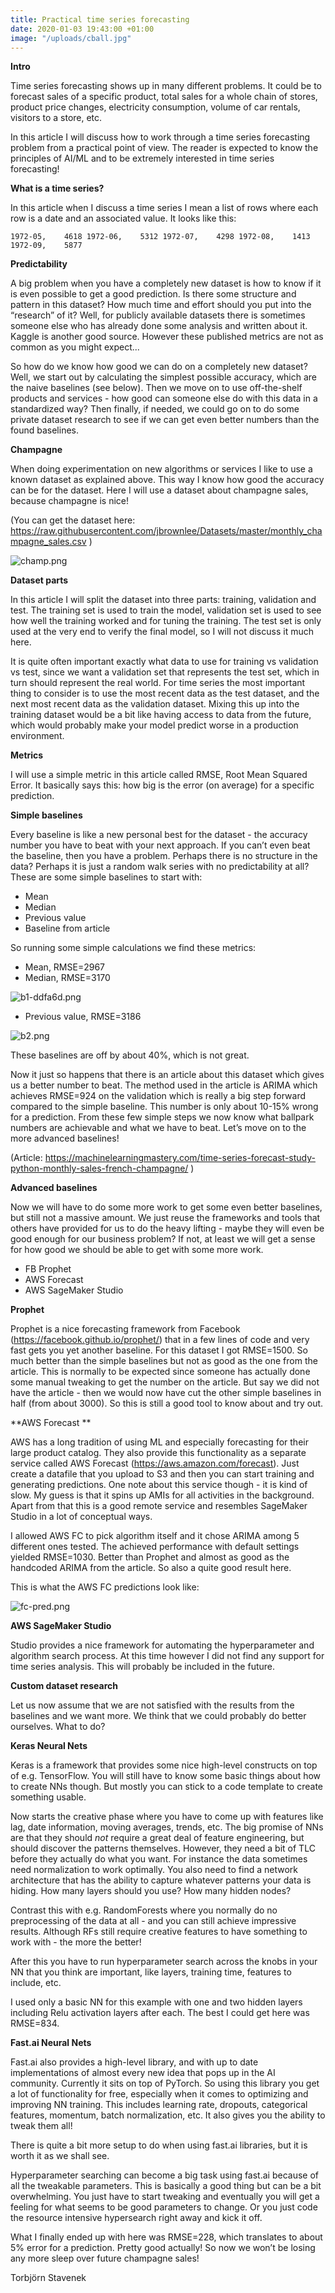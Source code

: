 ```yaml
---
title: Practical time series forecasting
date: 2020-01-03 19:43:00 +01:00
image: "/uploads/cball.jpg"
---
```


**Intro**

Time series forecasting shows up in many different problems. It could be to forecast sales of a specific product, total sales for a whole chain of stores, product price changes, electricity consumption, volume of car rentals, visitors to a store, etc. 

In this article I will discuss how to work through a time series forecasting problem from a practical point of view. The reader is expected to know the principles of AI/ML and to be extremely interested in time series forecasting! 

**What is a time series?**

In this article when I discuss a time series I mean a list of rows where each row is a date and an associated value. It looks like this:

`
1972-05,	4618
1972-06,	5312
1972-07,	4298
1972-08,	1413
1972-09,	5877
`



**Predictability**

A big problem when you have a completely new dataset is how to know if it is even possible to get a good prediction. Is there some structure and pattern in this dataset? How much time and effort should you put into the “research” of it? Well, for publicly available datasets there is sometimes someone else who has already done some analysis and written about it. Kaggle is another good source. However these published metrics are not as common as you might expect...

So how do we know how good we can do on a completely new dataset? Well, we start out by calculating the simplest possible accuracy, which are the naive baselines (see below). Then we move on to use off-the-shelf products and services - how good can someone else do with this data in a standardized way? Then finally, if needed, we could go on to do some private dataset research to see if we can get even better numbers than the found baselines.

**Champagne**

When doing experimentation on new algorithms or services I like to use a known dataset as explained above. This way I know how good the accuracy can be for the dataset. Here I will use a dataset about champagne sales, because champagne is nice! 

(You can get the dataset here: https://raw.githubusercontent.com/jbrownlee/Datasets/master/monthly_champagne_sales.csv
)

![champ.png](/uploads/champ.png)



**Dataset parts**

In this article I will split the dataset into three parts: training, validation and test. The training set is used to train the model, validation set is used to see how well the training worked and for tuning the training. The test set is only used at the very end to verify the final model, so I will not discuss it much here.



It is quite often important exactly what data to use for training vs validation vs test, since we want a validation set that represents the test set, which in turn should represent the real world. For time series the most important thing to consider is to use the most recent data as the test dataset, and the next most recent data as the validation dataset. Mixing this up into the training dataset would be a bit like having access to data from the future, which would probably make your model predict worse in a production environment.

**Metrics**

I will use a simple metric in this article called RMSE, Root Mean Squared Error. It basically says this: how big is the error (on average) for a specific prediction.

**Simple baselines**

Every baseline is like a new personal best for the dataset - the accuracy number you have to beat with your next approach. If you can’t even beat the baseline, then you have a problem. Perhaps there is no structure in the data? Perhaps it is just a random walk series with no predictability at all? These are some simple baselines to start with:

* Mean
* Median
* Previous value
* Baseline from article

So running some simple calculations we find these metrics:

* Mean, RMSE=2967
* Median, RMSE=3170

![b1-ddfa6d.png](/uploads/b1-ddfa6d.png)

* Previous value, RMSE=3186

![b2.png](/uploads/b2.png)


These baselines are off by about 40%, which is not great. 

Now it just so happens that there is an article about this dataset which gives us a better number to beat. The method used in the article is ARIMA which achieves RMSE=924 on the validation which is really a big step forward compared to the simple baseline. This number is only about 10-15% wrong for a prediction. From these few simple steps we now know what ballpark numbers are achievable and what we have to beat. Let’s move on to the more advanced baselines!

(Article: https://machinelearningmastery.com/time-series-forecast-study-python-monthly-sales-french-champagne/ )


**Advanced baselines**

Now we will have to do some more work to get some even better baselines, but still not a massive amount. We just reuse the frameworks and tools that others have provided for us to do the heavy lifting - maybe they will even be good enough for our business problem? If not, at least we will get a sense for how good we should be able to get with some more work.

* FB Prophet
* AWS Forecast
* AWS SageMaker Studio

**Prophet**

Prophet is a nice forecasting framework from Facebook (https://facebook.github.io/prophet/) that in a few lines of code and very fast gets you yet another baseline. For this dataset I got RMSE=1500. So much better than the simple baselines but not as good as the one from the article. This is normally to be expected since someone has actually done some manual tweaking to get the number on the article. But say we did not have the article - then we would now have cut the other simple baselines in half (from about 3000). So this is still a good tool to know about and try out.


**AWS Forecast **

AWS has a long tradition of using ML and especially forecasting for their large product catalog. They also provide this functionality as a separate service called AWS Forecast (https://aws.amazon.com/forecast). Just create a datafile that you upload to S3 and then you can start training and generating predictions. One note about this service though - it is kind of slow. My guess is that it spins up AMIs for all activities in the background. Apart from that this is a good remote service and resembles SageMaker Studio in a lot of conceptual ways.

I allowed AWS FC to pick algorithm itself and it chose ARIMA among 5 different ones tested. The achieved performance with default settings yielded RMSE=1030. Better than Prophet and almost as good as the handcoded ARIMA from the article. So also a quite good result here.

This is what the AWS FC predictions look like:

![fc-pred.png](/uploads/fc-pred.png)


**AWS SageMaker Studio**

Studio provides a nice framework for automating the hyperparameter and algorithm search process. At this time however I did not find any support for time series analysis. This will probably be included in the future.


**Custom dataset research**

Let us now assume that we are not satisfied with the results from the baselines and we want more. We think that we could probably do better ourselves. What to do?

**Keras Neural Nets**

Keras is a framework that provides some nice high-level constructs on top of e.g. TensorFlow. You will still have to know some basic things about how to create NNs though. But mostly you can stick to a code template to create something usable. 

Now starts the creative phase where you have to come up with features like lag, date information, moving averages, trends, etc. The big promise of NNs are that they should *not* require a great deal of feature engineering, but should discover the patterns themselves. However, they need a bit of TLC before they actually do what you want. For instance the data sometimes need normalization to work optimally. You also need to find a network architecture that has the ability to capture whatever patterns your data is hiding. How many layers should you use? How many hidden nodes?

Contrast this with e.g. RandomForests where you normally do no preprocessing of the data at all - and you can still achieve impressive results. Although RFs still require creative features to have something to work with - the more the better! 

After this you have to run hyperparameter search across the knobs in your NN that you think are important, like layers, training time, features to include, etc. 

I used only a basic NN for this example with one and two hidden layers including Relu activation layers after each. The best I could get here was RMSE=834. 


**Fast.ai Neural Nets**

Fast.ai also provides a high-level library, and with up to date implementations of almost every new idea that pops up in the AI community. Currently it sits on top of PyTorch. So using this library you get a lot of functionality for free, especially when it comes to optimizing and improving NN training. This includes learning rate, dropouts, categorical features, momentum, batch normalization, etc. It also gives you the ability to tweak them all!

There is quite a bit more setup to do when using fast.ai libraries, but it is worth it as we shall see.

Hyperparameter searching can become a big task using fast.ai because of all the tweakable parameters. This is basically a good thing but can be a bit overwhelming. You just have to start tweaking and eventually you will get a feeling for what seems to be good parameters to change. Or you just code the resource intensive hypersearch right away and kick it off.

What I finally ended up with here was RMSE=228, which translates to about 5% error for a prediction. Pretty good actually! So now we won’t be losing any more sleep over future champagne sales! 



Torbjörn Stavenek

